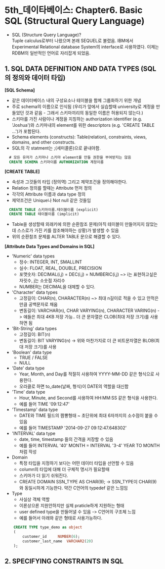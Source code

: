 # 5th_데이타베이스: Chapter6. Basic SQL (Structural Query Language)
- SQL (Structure Query Language)?   
Tuple calculus로부터 나왔으며 본래 SEQUEL로 불렸음. IBM에서 Experimental Relational database System의 interface로 사용하였다. 이제는 RDBM의 일반적인 언어로 자리잡게 되었음.

## 1. SQL DATA DEFINITION AND DATA TYPES (SQL의 정의와 데이터 타입)
**\[SQL Schema\]**   
- 같은 데이터베이스 내의 구성요소나 테이블을 함께 그룹화하기 위한 개념
- 주로 schema의 이름으로 인식됨 (우리가 앞에서 실습할때 university로 계정을 만들었던 것과 같음 - 그래서 스키마끼리의 동일한 이름은 허용되지 않는다.)
- 스키마를 가진 사람이나 계정을 지칭하는 authorization identifier (e.g. 'Joshua')와 스키마내의 element를 위한 descriptors (e.g. 'CREATE TABLE ...')가 포함된다.
- Schema elements (constructs): Table(relation), constraints, views, domains, and other constructs.
- SQL의 각 statment는 ;(세미콜론)으로 끝내야함.

```SQL
  # 모든 유저가 스키마나 스키마 element를 만들 권한을 부여받지는 않음
  CREATE SCHEMA 스키마이름 AUTHORIZATION 계정이름
```

**\[CREATE TABLE\]**   
- 속성과 그것들의 타입 (정의역) 그리고 제약조건을 정의해야한다.
- Relation 정의를 할때는 Attribute 먼저 정의
- 각각의 Attribute 이름과 data type 정의
- 제약조건은 Unique나 Not null 같은 것들임

```SQL
  CREATE TABLE 스키마이름.테이블이름 (explicit)
  CREATE TABLE 테이블이름 (implicit)
```
- Table을 생성할때 외래키에 의한 순환참조 문제(아직 테이블이 만들어지지 않았는데 스스로가 가진 키를 참조해야하는 상황)가 발생할 수 있음
- 위의 순환참조 문제를 ALTER TABLE 문으로 해결할 수 있다.

**\[Attribute Data Types and Domains in SQL\]**   
- 'Numeric' data types
    + 정수: INTEGER, INT, SMALLINT
    + 실수: FLOAT, REAL, DOUBLE, PRECISION
    + 포맷숫자: DECIMAL(i,j) = DEC(i,j) = NUMBERIC(i,j) ~> i는 표현하고싶은 자릿수, j는 소숫점 자리수
    + NUMBER는 DECIMAL을 대체할 수 있다.
- 'Character' data types
    + 고정길이: CHAR(n), CHARACTER(n) ~> 최대 n길이로 적을 수 있고 안적은 만큼 공백문자로 채움
    + 변동길이: VARCHAR(n), CHAR VARYING(n), CHARACTER VARING(n) -> 얘들은 최대 4KB 저장 가능.. 더 큰 문자열은 CLOB(최대 저장 크기)를 사용하면 됨
- 'Bit-String' data types
    + 고정길이: BIT(n)
    + 변동길이: BIT VARYING(n) -> 위와 마찬가지로 더 큰 비트문자열은 BLOB(최대 저장 크기)를 사용
- 'Boolean' data type
    + TRUE / FALSE
    + NULL
- 'Date' data type
    + Year, Month, and Day를 적절히 사용하여 YYYY-MM-DD 같은 형식으로 사용한다.
    + 오라클로 하면 to_date(날짜, 형식)이 DATE의 역할을 대신함
- 'Time' data type
    + Hour, Minute, and Second를 사용하여 HH:MM:SS 같은 형식을 사용한다.
    + 예를 들어 TIME '09:12:47'
- 'Timestamp' data type
    + DATE와 TIME 필드의 짬뽕형태 ~ 초단위에 최대 6자까지의 소수점이 붙을 수 있음
    + 예를 들어 TIMESTAMP '2014-09-27 09:12:47.648302'
- 'INTERVAL' data type
    + date, time, timestamp 들의 간격을 저장할 수 있음
    + 예를 들어 INTERVAL '40' MONTH = INTERVAL '3-4' YEAR TO MONTH 처럼 작성
- Domain
    + 특정 타입을 지정하기 보다는 어떤 데이터 타입을 선언할 수 있음
    + column의 타입에 대해 더 구체적 명시가 필요할때
    + 스키마가 더 읽기 쉬워진다.
    + CREATE DOMAIN SSN_TYPE AS CHAR(9); -> SSN_TYPE이 CHAR(9)와 동일시하게 기능한다. 약간 C언어의 typedef 같은 느낌임
- Type
    + 사실상 객체 역할
    + 이론상으론 지원안하지만 실제 praticle하게 지원하는 형태
    + user defined type을 만들어낼 수 있음 -> C언어의 구조체 느낌
    + 예를 들어서 아래와 같은 형태로 사용가능하다.
```SQL
    CREATE TYPE type_demo as object
    (
        customer_id     NUMBER(6);
        customer_last_name  VARCHAR2(20)
    );
```

## 2. SPECIFYING CONSTRAINTS IN SQL


